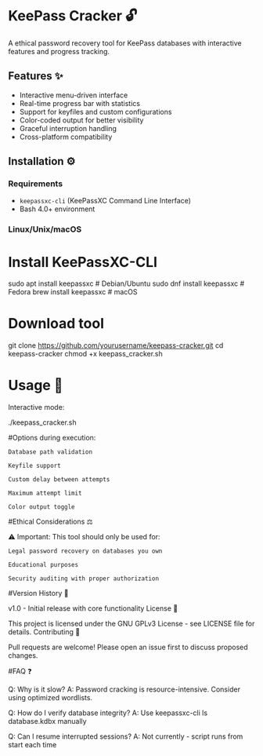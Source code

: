 # KeePass Cracker 🔓

A ethical password recovery tool for KeePass databases with interactive features and progress tracking.

## Features ✨
- Interactive menu-driven interface
- Real-time progress bar with statistics
- Support for keyfiles and custom configurations
- Color-coded output for better visibility
- Graceful interruption handling
- Cross-platform compatibility

## Installation ⚙️

### Requirements
- `keepassxc-cli` (KeePassXC Command Line Interface)
- Bash 4.0+ environment

### Linux/Unix/macOS

# Install KeePassXC-CLI
sudo apt install keepassxc  # Debian/Ubuntu
sudo dnf install keepassxc  # Fedora
brew install keepassxc     # macOS

# Download tool
git clone https://github.com/yourusername/keepass-cracker.git
cd keepass-cracker
chmod +x keepass_cracker.sh

# Usage 🚀

Interactive mode:

./keepass_cracker.sh

#Options during execution:

    Database path validation

    Keyfile support

    Custom delay between attempts

    Maximum attempt limit

    Color output toggle

#Ethical Considerations ⚖️

⚠️ Important: This tool should only be used for:

    Legal password recovery on databases you own

    Educational purposes

    Security auditing with proper authorization

#Version History 📜

v1.0 - Initial release with core functionality
License 📄

This project is licensed under the GNU GPLv3 License - see LICENSE file for details.
Contributing 🤝

Pull requests are welcome! Please open an issue first to discuss proposed changes.

#FAQ ❓

Q: Why is it slow?
A: Password cracking is resource-intensive. Consider using optimized wordlists.

Q: How do I verify database integrity?
A: Use keepassxc-cli ls database.kdbx manually

Q: Can I resume interrupted sessions?
A: Not currently - script runs from start each time

